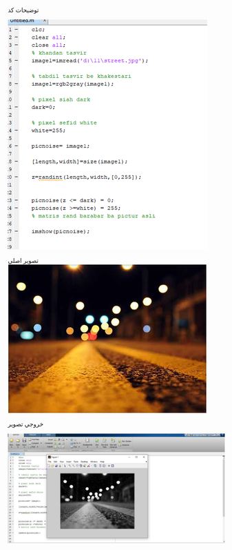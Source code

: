 


<div dir="rtl">
  
  </div>

توضيحات كد 

![توضيحات](https://github.com/semnan-university-ai/image-processing-class/blob/main/excersiecs/Homayontoosy/11/tozihat%20code.png)

تصوير اصلي
![تصوير اصلي](https://github.com/semnan-university-ai/image-processing-class/blob/main/excersiecs/Homayontoosy/11/street.jpg)

خروجي تصوير

![تصوير خروجي](https://github.com/semnan-university-ai/image-processing-class/blob/main/excersiecs/Homayontoosy/11/11.2.jpg)
